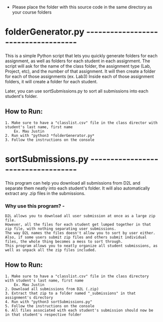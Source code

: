 * Please place the folder with this source code in the same directory as your course folders

# folderGenerator.py ------------------------------------
This is a simple Python script that lets you quickly generate folders for each assignment, as well as folders for each student in each assignment. 
The script will ask for the name of the class folder, the assignment type (Lab, Project, etc), and the number of that assignment. 
It will then create a folder for each of those assignments (ex. Lab3)
Inside each of those assignment folders, it will create a folder for each student.

Later, you can use sortSubmissions.py to sort all submissions into each student's folder. 


## How to Run:
    1. Make sure to have a "classlist.csv" file in the class director with student's last name, first name
        Ex. Mau Justin  
    2. Run with "python3 *folderGenerator.py*
    3. Follow the instructions on the console


# sortSubmissions.py -----------------------------------
This program can help you download all submissions from D2L and separate them neatly into each student's folder.
It will also automatically extract any .zip files in the submissions.

### Why use this program? -
    D2L allows you to download all user submission at once as a large zip file. 
    However, all the files for each student get lumped together in that zip file, with nothing separating user submissions.
    The way D2L names the files doesn't allow you to sort by user either. 
    Also, if some users submit zip files and others submit individual files, the whole thing becomes a mess to sort through. 
    This program allows you to neatly organize all student submissions, as well as unpack all the zip files included.

## How to Run:
    1. Make sure to have a "classlist.csv" file in the class directory with student's last name, first name
        Ex. Mau Justin  
    2. Download all submissions from D2L (.zip)
    3. Extract that zip to a folder named "_submissions" in that assignment's directory
    4. Run with "python3 sortSubmissions.py"
    5. Follow the instructions on the console
    6. All files associated with each student's submission should now be in that student's respective folder